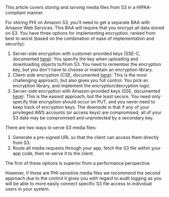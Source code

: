 This article covers _storing_ and _serving_ media files from S3 in a HIPAA-compliant manner.

For storing PHI on Amazon S3, you'll need to get a separate BAA with Amazon Web Services. This BAA will require that you encrypt all data stored on S3. You have three options for implementing encryption, ranked from best to worst (based on the combination of ease of implementation and security):

1. Server-side encryption with customer-provided keys (SSE-C, documented [here](http://docs.aws.amazon.com/AmazonS3/latest/dev/ServerSideEncryptionCustomerKeys.html)): You specify the key when uploading and downloading objects to/from S3. You need to remember the encryption key, but you don't have to choose or maintain an encryption library.
2. Client-side encryption (CSE, documented [here](http://docs.aws.amazon.com/AmazonS3/latest/dev/UsingClientSideEncryption.html)): This is the most challenging approach, but also gives you full control. You pick an encryption library, and implement the encryption/decryption logic.
3. Server-side encryption with Amazon-provided keys (SSE, documented [here](http://docs.aws.amazon.com/AmazonS3/latest/dev/UsingServerSideEncryption.html)): This is the easiest approach, but the least secure. You need only specify that encryption should occur on PUT, and you never need to keep track of encryption keys. The downside is that if any of your privileged AWS accounts (or access keys) are compromised, all of your S3 data may be compromised and unprotected by a secondary key.


There are two ways to serve S3 media files:

1. Generate a pre-signed URL so that the client can access them directly from S3.
2. Route all media requests through your app, fetch the S3 file within your app code, then re-serve it to the client.

The first of these options is superior from a performance perspective.

However, if these are PHI-sensitive media files we recommend the second approach due to the control it gives you with regard to audit logging as you will be able to more easily connect specific S3 file access to individual users in your system.

